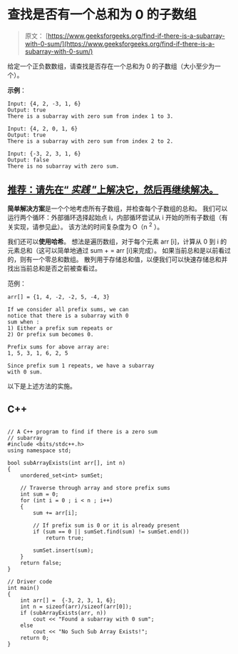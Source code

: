 # 查找是否有一个总和为 0 的子数组

> 原文： [https://www.geeksforgeeks.org/find-if-there-is-a-subarray-with-0-sum/](https://www.geeksforgeeks.org/find-if-there-is-a-subarray-with-0-sum/)

给定一个正负数数组，请查找是否存在一个总和为 0 的子数组（大小至少为一个）。

**示例**：

```
Input: {4, 2, -3, 1, 6}
Output: true 
There is a subarray with zero sum from index 1 to 3.

Input: {4, 2, 0, 1, 6}
Output: true 
There is a subarray with zero sum from index 2 to 2.

Input: {-3, 2, 3, 1, 6}
Output: false
There is no subarray with zero sum.

```

## [推荐：请先在“ ***<u>实践</u>*** ”上解决它，然后再继续解决。](https://practice.geeksforgeeks.org/problems/subarray-with-0-sum/0)

**简单解决方案**是一个个地考虑所有子数组，并检查每个子数组的总和。 我们可以运行两个循环：外部循环选择起始点 i，内部循环尝试从 i 开始的所有子数组（有关实现，请参见[此](https://www.geeksforgeeks.org/find-subarray-with-given-sum/)）。 该方法的时间复杂度为 O（n <sup>2</sup> ）。

我们还可以**使用哈希**。 想法是遍历数组，对于每个元素 arr [i]，计算从 0 到 i 的元素总和（这可以简单地通过 sum + = arr [i]来完成）。 如果当前总和是以前看过的，则有一个零总和数组。 散列用于存储总和值，以便我们可以快速存储总和并找出当前总和是否之前被查看过。

范例：

```
arr[] = {1, 4, -2, -2, 5, -4, 3}

If we consider all prefix sums, we can
notice that there is a subarray with 0
sum when :
1) Either a prefix sum repeats or
2) Or prefix sum becomes 0.

Prefix sums for above array are:
1, 5, 3, 1, 6, 2, 5

Since prefix sum 1 repeats, we have a subarray
with 0 sum. 

```

以下是上述方法的实施。

## C++ 

```

// A C++ program to find if there is a zero sum 
// subarray 
#include <bits/stdc++.h> 
using namespace std; 

bool subArrayExists(int arr[], int n) 
{ 
    unordered_set<int> sumSet; 

    // Traverse through array and store prefix sums 
    int sum = 0; 
    for (int i = 0 ; i < n ; i++) 
    { 
        sum += arr[i]; 

        // If prefix sum is 0 or it is already present 
        if (sum == 0 || sumSet.find(sum) != sumSet.end()) 
            return true; 

        sumSet.insert(sum); 
    } 
    return false; 
} 

// Driver code 
int main() 
{ 
    int arr[] =  {-3, 2, 3, 1, 6}; 
    int n = sizeof(arr)/sizeof(arr[0]); 
    if (subArrayExists(arr, n)) 
        cout << "Found a subarray with 0 sum"; 
    else
        cout << "No Such Sub Array Exists!"; 
    return 0; 
} 

```